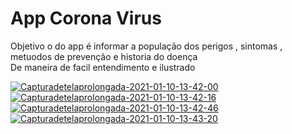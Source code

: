 <h1>App Corona Virus</h1>
<span>
  
  Objetivo o do app é informar a população dos perigos , sintomas , metuodos de prevenção e historia do doença<br> 
  De maneira de facil entendimento e ilustrado 
</span>



<a href="https://ibb.co/44vJ1YR">
<img src="https://i.ibb.co/44vJ1YR/Capturadetelaprolongada-2021-01-10-13-42-00.png" alt="Capturadetelaprolongada-2021-01-10-13-42-00" border="0"></a> 

<a href="https://ibb.co/cLhJ2Mw">
<img src="https://i.ibb.co/cLhJ2Mw/Capturadetelaprolongada-2021-01-10-13-42-16.png" alt="Capturadetelaprolongada-2021-01-10-13-42-16" border="0"></a>

<a href="https://ibb.co/wCY6RwD">
<img src="https://i.ibb.co/wCY6RwD/Capturadetelaprolongada-2021-01-10-13-42-46.png" alt="Capturadetelaprolongada-2021-01-10-13-42-46" border="0"></a> 

<a href="https://ibb.co/F5b0Tqz">
<img src="https://i.ibb.co/F5b0Tqz/Capturadetelaprolongada-2021-01-10-13-43-20.png" alt="Capturadetelaprolongada-2021-01-10-13-43-20" border="0"></a>
